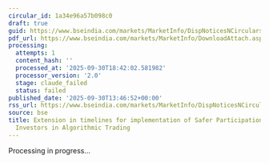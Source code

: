 ```yaml
---
circular_id: 1a34e96a57b098c0
draft: true
guid: https://www.bseindia.com/markets/MarketInfo/DispNoticesNCirculars.aspx?Noticeid={C9C0D55B-E7FA-4C27-96D3-3AA96A0151EC}&noticeno=20250930-66&dt=09/30/2025&icount=66&totcount=114&flag=0
pdf_url: https://www.bseindia.com/markets/MarketInfo/DownloadAttach.aspx?id=20250930-66&attachedId=5fef9a96-092f-4049-b0fc-ee0a0d4aceaf
processing:
  attempts: 1
  content_hash: ''
  processed_at: '2025-09-30T18:42:02.581982'
  processor_version: '2.0'
  stage: claude_failed
  status: failed
published_date: '2025-09-30T13:46:52+00:00'
rss_url: https://www.bseindia.com/markets/MarketInfo/DispNoticesNCirculars.aspx?Noticeid={C9C0D55B-E7FA-4C27-96D3-3AA96A0151EC}&noticeno=20250930-66&dt=09/30/2025&icount=66&totcount=114&flag=0
source: bse
title: Extension in timelines for implementation of Safer Participation of Retail
  Investors in Algorithmic Trading
---
```


Processing in progress...
